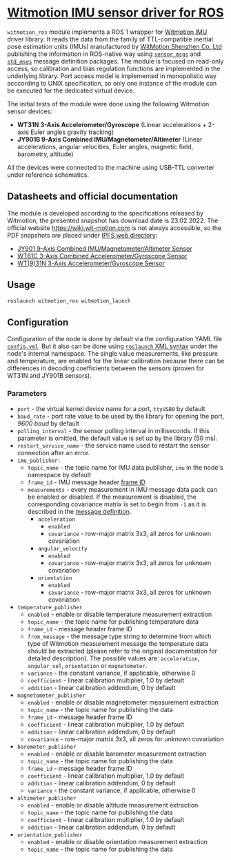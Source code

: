# [Witmotion IMU sensor driver for ROS](https://wiki.ros.org/witmotion_ros)
`witmotion_ros` module implements a ROS 1 wrapper for [Witmotion IMU](https://github.com/ElettraSciComp/witmotion_IMU_QT) driver library. It reads the data from the family of TTL-compatible inertial pose estimation units (IMUs) manufactured by [WitMotion Shenzhen Co.,Ltd](https://www.wit-motion.com) publishing the information in ROS-native way using [`sensor_msgs`](http://wiki.ros.org/sensor_msgs) and [`std_msgs`](http://wiki.ros.org/std_msgs) message definition packages. The module is focused on read-only access, so calibration and bias regulation functions are implemented in the underlying library. Port access model is implemented in monopolistic way acccording to UNIX specification, so only one instance of the module can be executed for the dedicated virtual device.

The initial tests of the module were done using the following Witmotion sensor devices:
- **WT31N 3-Axis Accelerometer/Gyroscope** (Linear accelerations + 2-axis Euler angles gravity tracking)
- **JY901B 9-Axis Combined IMU/Magnetometer/Altimeter** (Linear accelerations, angular velocities, Euler angles, magnetic field, barometry, altitude)

All the devices were connected to the machine using USB-TTL converter under reference schematics.

## Datasheets and official documentation
The module is developed according to the specifications released by Witmotion, the presented snapshot has download date is 23.02.2022. The official website https://wiki.wit-motion.com is not always accessible, so the PDF snapshots are placed under [IPFS web directory](https://ipfs.elettra.eu/ipfs/QmPxJCemH7JCtmr35X8Zf68pkW2GgJT6LDUrroD4fqfSnS):
- [JY901 9-Axis Combined IMU/Magnetometer/Altimeter Sensor](https://ipfs.elettra.eu/ipfs/QmPxJCemH7JCtmr35X8Zf68pkW2GgJT6LDUrroD4fqfSnS/Witmotion%20JY901%20Datasheet.pdf)
- [WT61C 3-Axis Combined Accelerometer/Gyroscope Sensor](https://ipfs.elettra.eu/ipfs/QmPxJCemH7JCtmr35X8Zf68pkW2GgJT6LDUrroD4fqfSnS/Witmotion%20WT61C%20Datasheet.pdf)
- [WT(9)31N 3-Axis Accelerometer/Gyroscope Sensor](https://ipfs.elettra.eu/ipfs/QmPxJCemH7JCtmr35X8Zf68pkW2GgJT6LDUrroD4fqfSnS/Witmotion%20WT931N%20Datasheet.pdf)

## Usage
```sh
roslaunch witmotion_ros witmotion_launch
```

## Configuration
Configuration of the node is done by default via the configuration YAML file [`config.yml`](./config/config.yml). But it also can be done using [`roslaunch` XML syntax](https://wiki.ros.org/roslaunch/XML) under the node's internal namespace. The single value measurements, like pressure and temperature, are enabled for the linear calibration because there can be differences in decoding coefficients between the sensors (proven for WT31N and JY901B sensors).

### Parameters
- `port` - the virtual kernel device name for a port, `ttyUSB0` by default
- `baud_rate` - port rate value to be used by the library for opening the port, _9600 baud_ by default
- `polling_interval` - the sensor polling interval in milliseconds. If this parameter is omitted, the default value is set up by the library (50 ms).
- `restart_service_name` - the service name used to restart the sensor connection after an error.
- `imu_publisher:`
    - `topic_name` - the topic name for IMU data publisher, `imu` in the node's namespace by default
    - `frame_id` - IMU message header [frame ID](https://wiki.ros.org/tf)
    - `measurements` - every measurement in IMU message data pack can be enabled or disabled. If the measurement is disabled, the corresponding covariance matrix is set to begin from `-1` as it is described in the [message definition](https://docs.ros.org/en/lunar/api/sensor_msgs/html/msg/Imu.html).
        - `acceleration`
            - `enabled`
            - `covariance` - row-major matrix 3x3, all zeros for unknown covariation
        - `angular_velocity`
            - `enabled`
            - `covariance` - row-major matrix 3x3, all zeros for unknown covariation
        - `orientation`
            - `enabled`
            - `covariance` - row-major matrix 3x3, all zeros for unknown covariation
- `temperature_publisher`
    - `enabled` - enable or disable temperature measurement extraction
    - `topic_name` - the topic name for publishing temperature data
    - `frame_id` - message header frame ID
    - `from_message` - the message type string to determine from which type of Witmotion measurement message the temperature data should be extracted (please refer to the original documentation for detailed description). The possible values are: `acceleration`, `angular_vel`, `orientation` or `magnetometer`.
    - `variance` - the constant variance, if applicable, otherwise 0
    - `coefficient` - linear calibration multiplier, 1.0 by default
    - `addition` - linear calibration addendum, 0 by default
- `magnetometer_publisher`
    - `enabled` - enable or disable magnetometer measurement extraction
    - `topic_name` - the topic name for publishing the data
    - `frame_id` - message header frame ID
    - `coefficient` - linear calibration multiplier, 1.0 by default
    - `addition` - linear calibration addendum, 0 by default
    - `covariance` - row-major matrix 3x3, all zeros for unknown covariation
- `barometer_publisher`
    - `enabled` - enable or disable barometer measurement extraction
    - `topic_name` - the topic name for publishing the data
    - `frame_id` - message header frame ID
    - `coefficient` - linear calibration multiplier, 1.0 by default
    - `addition` - linear calibration addendum, 0 by default
    - `variance` - the constant variance, if applicable, otherwise 0
- `altimeter_publisher`
    - `enabled` - enable or disable altitude measurement extraction
    - `topic_name` - the topic name for publishing the data
    - `coefficient` - linear calibration multiplier, 1.0 by default
    - `addition` - linear calibration addendum, 0 by default
- `orientation_publisher`
    - `enabled` - enable or disable orientation measurement extraction
    - `topic_name` - the topic name for publishing the data

